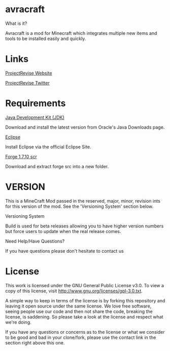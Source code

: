 # avracraft
What is it?

Avracraft is a mod for Minecraft which integrates multiple new items and tools to be installed easily and quickly.

# Links

<a href="http://www.projectrevise.com">ProjectRevise Website</a>

<a href="http://www.projectrevise.com">ProjectRevise Twitter</a>

# Requirements

<a href="http://www.oracle.com/technetwork/java/javase/downloads/jdk8-downloads-2133151.html">Java Development Kit (JDK)</a>

Download and install the latest version from Oracle's Java Downloads page.

<a href="https://www.eclipse.org/downloads/packages/eclipse-ide-java-developers/lunasr2">Eclipse</a>

Install Eclipse via the official Eclipse Site.

<a href="http://adfoc.us/serve/sitelinks/?id=271228&url=http://files.minecraftforge.net/maven/net/minecraftforge/forge/1.7.10-10.13.3.1420-1.7.10/forge-1.7.10-10.13.3.1420-1.7.10-src.zip">Forge 1.7.10 scr</a>

Download and extract forge src into a new folder.

# VERSION

This is a MineCraft Mod passed in the reserved, major, minor, revision ints for this version of the mod. See the 'Versioning System' section below.

Versioning System

Build is used for beta releases allowing you to have higher version numbers but force users to update when the real release comes. 

Need Help/Have Questions?

If you have questions please don't hesitate to contact us

# License

This work is licensed under the GNU General Public License v3.0. To view a copy of this license, visit http://www.gnu.org/licenses/gpl-3.0.txt.

A simple way to keep in terms of the license is by forking this repository and leaving it open source under the same license. We love free software, seeing people use our code and then not share the code, breaking the license, is saddening. So please take a look at the license and respect what we're doing.

If you have any questions or concerns as to the license or what we consider to be good and bad in your clone/fork, please use the contact link in the section right above this one.

